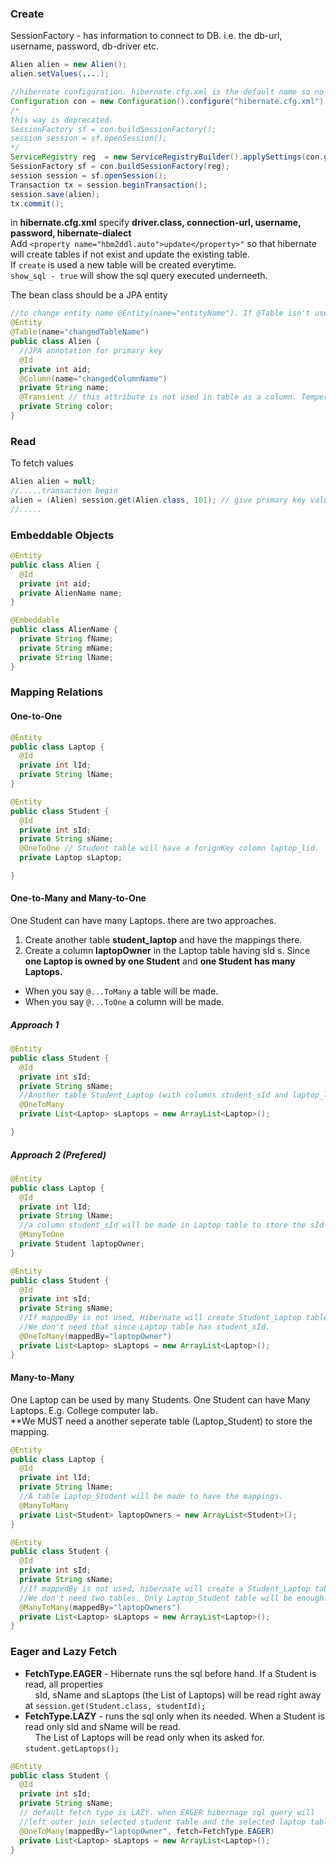 ### Create
SessionFactory - has information to connect to DB. i.e. the db-url, username, password, db-driver etc.  
```java
Alien alien = new Alien();
alien.setValues(....);

//hibernate configuration. hibernate.cfg.xml is the default name so no need to specify it. 
Configuration con = new Configuration().configure("hibernate.cfg.xml").addAnnotatedClass(Alien.class);
/*
this way is deprecated.
SessionFactory sf = con.buildSessionFactory();
session session = sf.openSession();
*/
ServiceRegistry reg  = new ServiceRegistryBuilder().applySettings(con.getProperties()).buildServiceRegistry();
SessionFactory sf = con.buildSessionFactory(reg);
session session = sf.openSession();
Transaction tx = session.beginTransaction();
session.save(alien);
tx.commit();
```
in **hibernate.cfg.xml** specify **driver.class, connection-url, username, password, hibernate-dialect**   
Add ```<property name="hbm2ddl.auto">update</property>"``` so that hibernate will create tables if not exist and update the existing table.  
If ```create``` is used a new table will be created everytime.   
```show_sql - true``` will show the sql query executed underneeth.  

The bean class should be a JPA entity

```java
//to change entity name @Entity(name="entityName"). If @Table isn't used entityName is assigned to tableName
@Entity
@Table(name="changedTableName")
public class Alien {
  //JPA annotation for primary key 
  @Id
  private int aid;
  @Column(name="changedColumnName")
  private String name;
  @Transient // this attribute is not used in table as a column. Temperory data.
  private String color;
}
```

### Read

To fetch values
```java
Alien alien = null;
//.....transaction begin
alien = (Alien) session.get(Alien.class, 101); // give primary key value
//.....
```

###  Embeddable Objects
```java
@Entity
public class Alien {
  @Id
  private int aid;
  private AlienName name;
}

@Embeddable
public class AlienName {
  private String fName;
  private String mName;
  private String lName;
}
```

### Mapping Relations
#### One-to-One
```java
@Entity
public class Laptop {
  @Id
  private int lId;
  private String lName;
}

@Entity
public class Student {
  @Id
  private int sId;
  private String sName;
  @OneToOne // Student table will have a forignKey colomn laptop_lid.
  private Laptop sLaptop;

}
```

#### One-to-Many and Many-to-One
One Student can have many Laptops. there are two approaches.  
1. Create another table **student_laptop** and have the mappings there.
2. Create a column **laptopOwner** in the Laptop table having sId s. Since **one Laptop is owned by one Student** and **one Student has many Laptops.**
* When you say ```@...ToMany``` a table will be made.  
* When you say ```@...ToOne``` a column will be made.

##### Approach 1  

```java
@Entity
public class Student {
  @Id
  private int sId;
  private String sName;
  //Another table Student_Laptop (with columns student_sId and laptop_lid) will be created.
  @OneToMany 
  private List<Laptop> sLaptops = new ArrayList<Laptop>();

}
```
##### Approach 2 (Prefered)
```java
@Entity
public class Laptop {
  @Id
  private int lId;
  private String lName;
  //a column student_sId will be made in Laptop table to store the sId of the Studends who own that.
  @ManyToOne 
  private Student laptopOwner;
}

@Entity
public class Student {
  @Id
  private int sId;
  private String sName;
  //If mappedBy is not used, Hibernate will create Student_Laptop table. 
  //We don't need that since Laptop table has student_sId.
  @OneToMany(mappedBy="laptopOwner")
  private List<Laptop> sLaptops = new ArrayList<Laptop>();
}
```
#### Many-to-Many
One Laptop can be used by many Students. One Student can have Many Laptops. E.g. College computer lab.  
**We MUST need a another seperate table (Laptop_Student) to store the mapping.
```java
@Entity
public class Laptop {
  @Id
  private int lId;
  private String lName;
  //A table Laptop_Student will be made to have the mappings.
  @ManyToMany 
  private List<Student> laptopOwners = new ArrayList<Student>();
}

@Entity
public class Student {
  @Id
  private int sId;
  private String sName;
  //If mappedBy is not used, hibernate will create a Student_Laptop table as well. 
  //We don't need two tables. Only Laptop_Student table will be enough.
  @ManyToMany(mappedBy="laptopOwners")
  private List<Laptop> sLaptops = new ArrayList<Laptop>();
}
```
### Eager and Lazy Fetch
- **FetchType.EAGER** - Hibernate runs the sql before hand. If a Student is read, all properties  
&nbsp;&nbsp;&nbsp;                  sId, sName and sLaptops (the List of Laptops) will be read right away at ```session.get(Student.class, studentId);```
- **FetchType.LAZY** - runs the sql only when its needed. When a Student is read only sId and sName will be read.  
&nbsp;&nbsp;&nbsp;                The List of Laptops will be read only when its asked for. ```student.getLaptops(); ``` 
```java
@Entity
public class Student {
  @Id
  private int sId;
  private String sName;
  // default fetch type is LAZY. when EAGER hibernage sql query will 
  //left outer join selected student table and the selected laptop table.
  @OneToMany(mappedBy="laptopOwner", fetch=FetchType.EAGER)
  private List<Laptop> sLaptops = new ArrayList<Laptop>();
}
```

